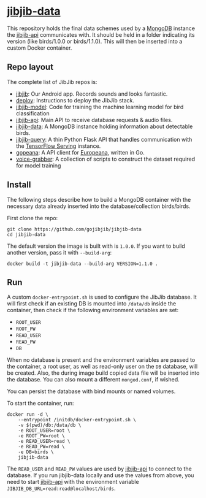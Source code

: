 # [jibjib-data](https://github.com/gojibjib/jibjib-data)

This repository holds the final data schemes used by a [MongoDB](https://mongodb.com) instance the [jibjib-api](https://github.com/gojibjib-jibjib-api) communicates with. It should be held in a folder indicating its version (like birds/1.0.0 or birds/1.1.0). This will then be inserted into a custom Docker container.

## Repo layout
The complete list of JibJib repos is:

- [jibjib](https://github.com/gojibjib/jibjib): Our Android app. Records sounds and looks fantastic.
- [deploy](https://github.com/gojibjib/deploy): Instructions to deploy the JibJib stack.
- [jibjib-model](https://github.com/gojibjib/jibjib-model): Code for training the machine learning model for bird classification
- [jibjib-api](https://github.com/gojibjib/jibjib-api): Main API to receive database requests & audio files.
- [jibjib-data](https://github.com/gojibjib/jibjib-data): A MongoDB instance holding information about detectable birds.
- [jibjib-query](https://github.com/gojibjib/jibjib-query): A thin Python Flask API that handles communication with the [TensorFlow Serving](https://www.tensorflow.org/serving/) instance.
- [gopeana](https://github.com/gojibjib/gopeana): A API client for [Europeana](https://europeana.eu), written in Go.
- [voice-grabber](https://github.com/gojibjib/voice-grabber): A collection of scripts to construct the dataset required for model training

## Install

The following steps describe how to build a MongoDB container with the necessary data already inserted into the database/collection birds/birds.

First clone the repo:

```
git clone https://github.com/gojibjib/jibjib-data
cd jibjib-data
```

The default version the image is built with is `1.0.0`. If you want to build another version, pass it with `--build-arg`:

```
docker build -t jibjib-data --build-arg VERSION=1.1.0 .
```

## Run

A custom `docker-entrypoint.sh` is used to configure the JibJib database. It will first check if an existing DB is mounted into `/data/db` inside the container, then check if the following environment variables are set:

- `ROOT_USER`
- `ROOT_PW`
- `READ_USER`
- `READ_PW`
- `DB`

When no database is present and the environment variables are passed to the container, a root user, as well as read-only user on the `DB` database, will be created. Also, the during image build copied data file will be inserted into the database. You can also mount a different `mongod.conf`, if wished.

You can persist the database with bind mounts or named volumes.

To start the container, run:

```
docker run -d \
    --entrypoint /initdb/docker-entrypoint.sh \
    -v $(pwd)/db:/data/db \
    -e ROOT_USER=root \
    -e ROOT_PW=root \
    -e READ_USER=read \
    -e READ_PW=read \
    -e DB=birds \
    jibjib-data
```

The `READ_USER` and `READ_PW` values are used by [jibjib-api](https://github.com/gojibjib/jibjib-api) to connect to the database. If you run jibjib-data locally and use the values from above, you need to start [jibjib-api](https://github.com/gojibjib/jibjib-api) with the environment variable `JIBJIB_DB_URL=read:read@localhost/birds`.